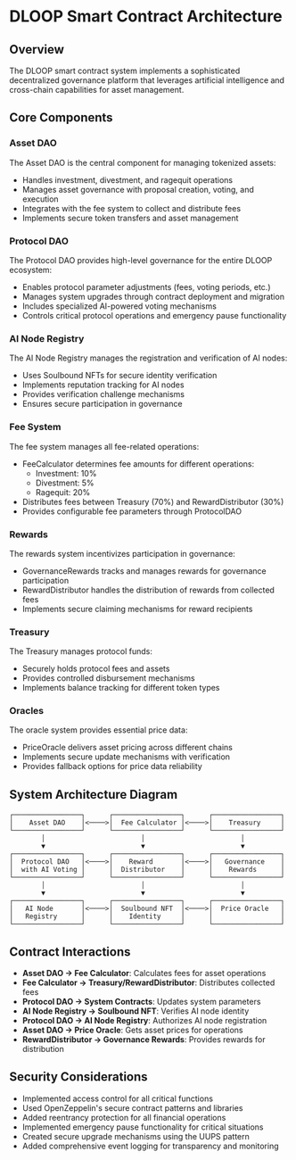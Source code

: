 # DLOOP Smart Contract Architecture

## Overview

The DLOOP smart contract system implements a sophisticated decentralized governance platform that leverages artificial intelligence and cross-chain capabilities for asset management.

## Core Components

### Asset DAO

The Asset DAO is the central component for managing tokenized assets:

- Handles investment, divestment, and ragequit operations
- Manages asset governance with proposal creation, voting, and execution
- Integrates with the fee system to collect and distribute fees
- Implements secure token transfers and asset management

### Protocol DAO

The Protocol DAO provides high-level governance for the entire DLOOP ecosystem:

- Enables protocol parameter adjustments (fees, voting periods, etc.)
- Manages system upgrades through contract deployment and migration
- Includes specialized AI-powered voting mechanisms
- Controls critical protocol operations and emergency pause functionality

### AI Node Registry

The AI Node Registry manages the registration and verification of AI nodes:

- Uses Soulbound NFTs for secure identity verification
- Implements reputation tracking for AI nodes
- Provides verification challenge mechanisms
- Ensures secure participation in governance

### Fee System

The fee system manages all fee-related operations:

- FeeCalculator determines fee amounts for different operations:
  - Investment: 10%
  - Divestment: 5%
  - Ragequit: 20%
- Distributes fees between Treasury (70%) and RewardDistributor (30%)
- Provides configurable fee parameters through ProtocolDAO

### Rewards

The rewards system incentivizes participation in governance:

- GovernanceRewards tracks and manages rewards for governance participation
- RewardDistributor handles the distribution of rewards from collected fees
- Implements secure claiming mechanisms for reward recipients

### Treasury

The Treasury manages protocol funds:

- Securely holds protocol fees and assets
- Provides controlled disbursement mechanisms
- Implements balance tracking for different token types

### Oracles

The oracle system provides essential price data:

- PriceOracle delivers asset pricing across different chains
- Implements secure update mechanisms with verification
- Provides fallback options for price data reliability

## System Architecture Diagram

```
┌─────────────────┐      ┌─────────────────┐      ┌─────────────────┐
│    Asset DAO    │<────>│  Fee Calculator │<────>│    Treasury     │
└─────────────────┘      └─────────────────┘      └─────────────────┘
        │                        │                        │
        ▼                        ▼                        ▼
┌─────────────────┐      ┌─────────────────┐      ┌─────────────────┐
│  Protocol DAO   │<────>│    Reward       │<────>│   Governance    │
│  with AI Voting │      │  Distributor    │      │    Rewards      │
└─────────────────┘      └─────────────────┘      └─────────────────┘
        │                        │                        │
        ▼                        ▼                        ▼
┌─────────────────┐      ┌─────────────────┐      ┌─────────────────┐
│   AI Node       │<────>│  Soulbound NFT  │<────>│  Price Oracle   │
│   Registry      │      │    Identity     │      │                 │
└─────────────────┘      └─────────────────┘      └─────────────────┘
```

## Contract Interactions

- **Asset DAO → Fee Calculator**: Calculates fees for asset operations
- **Fee Calculator → Treasury/RewardDistributor**: Distributes collected fees
- **Protocol DAO → System Contracts**: Updates system parameters
- **AI Node Registry → Soulbound NFT**: Verifies AI node identity
- **Protocol DAO → AI Node Registry**: Authorizes AI node registration
- **Asset DAO → Price Oracle**: Gets asset prices for operations
- **RewardDistributor → Governance Rewards**: Provides rewards for distribution

## Security Considerations

- Implemented access control for all critical functions
- Used OpenZeppelin's secure contract patterns and libraries
- Added reentrancy protection for all financial operations
- Implemented emergency pause functionality for critical situations
- Created secure upgrade mechanisms using the UUPS pattern
- Added comprehensive event logging for transparency and monitoring